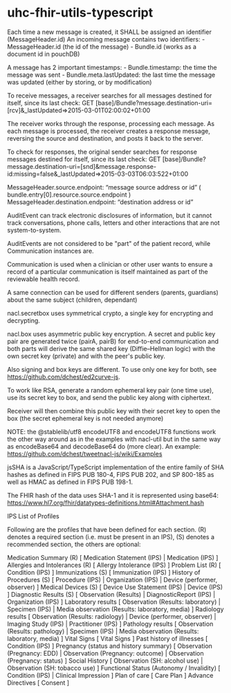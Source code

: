 # uhc-fhir-utils-typescript

Each time a new message is created, it SHALL be assigned an identifier (MessageHeader.id)
An incoming message contains two identifiers:
    - MessageHeader.id (the id of the message)
    - Bundle.id (works as a document id in pouchDB)

A message has 2 important timestamps:
    - Bundle.timestamp: the time the message was sent
    - Bundle.meta.lastUpdated: the last time the message was updated (either by storing, or by modification)

To receive messages, a receiver searches for all messages destined for itself, since its last check:
 GET [base]/Bundle?message.destination-uri=[rcv]&_lastUpdated=>2015-03-01T02:00:02+01:00

The receiver works through the response, processing each message.
As each message is processed, the receiver creates a response message, reversing the source and destination, and posts it back to the server.

To check for responses, the original sender searches for response messages destined for itself, since its last check:
 GET [base]/Bundle?message.destination-uri=[snd]&message.response-id:missing=false&_lastUpdated=>2015-03-03T06:03:522+01:00

MessageHeader.source.endpoint: “message source address or id” ( bundle.entry[0].resource.source.endpoint )
MessageHeader.destination.endpoint: “destination address or id”

AuditEvent can track electronic disclosures of information, but it cannot track conversations, phone calls, letters and other interactions that are not system-to-system.

AuditEvents are not considered to be "part" of the patient record, while Communication instances are.

Communication is used when a clinician or other user wants to ensure a record of a particular communication is itself maintained as part of the reviewable health record.

A same connection can be used for different senders (parents, guardians) about the same subject (children, dependant)

nacl.secretbox uses symmetrical crypto, a single key for encrypting and decrypting.

nacl.box uses asymmetric public key encryption. A secret and public key pair are generated twice (pairA, pairB) for end-to-end communication and both parts will derive the same shared key (Diffie–Hellman logic) with the own secret key (private) and with the peer's public key.

Also signing and box keys are different. To use only one key for both, see https://github.com/dchest/ed2curve-js.

To work like RSA, generate a random ephemeral key pair (one time use), use its secret key to box, and send the public key along with ciphertext.

Receiver will then combine this public key with their secret key to open the box (the secret ephemeral key is not needed anymore)

NOTE: the @stablelib/utf8 encodeUTF8 and encodeUTF8 functions work the other way around as in the examples with nacl-util but in the same way as encodeBase64 and decodeBase64 do (more clear).
An example: https://github.com/dchest/tweetnacl-js/wiki/Examples

jsSHA is a JavaScript/TypeScript implementation of the entire family of SHA hashes as defined in FIPS PUB 180-4, FIPS PUB 202, and SP 800-185 as well as HMAC as defined in FIPS PUB 198-1.

The FHIR hash of the data uses SHA-1 and it is represented using base64: https://www.hl7.org/fhir/datatypes-definitions.html#Attachment.hash

IPS List of Profiles

Following are the profiles that have been defined for each section. (R) denotes a required section (i.e. must be present in an IPS), (S) denotes a recommended section, the others are optional:

Medication Summary (R) [ Medication Statement (IPS) | Medication (IPS) ]
Allergies and Intolerances (R) [ Allergy Intolerance (IPS) ]
Problem List (R) [ Condition (IPS) ]
Immunizations (S) [ Immunization (IPS) ]
History of Procedures (S) [ Procedure (IPS) | Organization (IPS) | Device (performer, observer) ]
Medical Devices (S) [ Device Use Statement (IPS) | Device (IPS) ]
Diagnostic Results (S) [ Observation (Results) | DiagnosticReport (IPS) | Organization (IPS) ]
Laboratory results [ Observation (Results: laboratory) | Specimen (IPS) | Media observation (Results: laboratory, media) ]
Radiology results [ Observation (Results: radiology) | Device (performer, observer) | Imaging Study (IPS) | Practitioner (IPS) ]
Pathology results [ Observation (Results: pathology) | Specimen (IPS) | Media observation (Results: laboratory, media) ]
Vital Signs [ Vital Signs ]
Past history of illnesses [ Condition (IPS) ]
Pregnancy (status and history summary) [ Observation (Pregnancy: EDD) | Observation (Pregnancy: outcome) | Observation (Pregnancy: status) ]
Social History [ Observation (SH: alcohol use) | Observation (SH: tobacco use) ]
Functional Status (Autonomy / Invalidity) [ Condition (IPS) | Clinical Impression ]
Plan of care [ Care Plan ]
Advance Directives [ Consent ]
